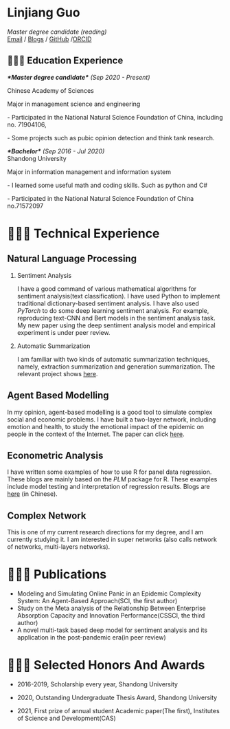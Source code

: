 # Linjiang Guo

_Master degree candidate (reading)_ <br>
[Email](mailto:scpaulguo@163.com) / [Blogs](https://blog.csdn.net/weixin_43718786?spm=1011.2124.3001.5343) / [GitHub](https://github.com/downw) /[ORCID](https://orcid.org/my-orcid?orcid=0000-0002-1571-356X)


## 👩🏼‍💻 Education Experience                                                                                                                                                                                                                                                                                                                                                                                                                                                                                                                                                                                                                                                                                                                                                                                                                                                                                                                                                                                                                                                                                                                                                                                                                                                                                                                                                                                                                                                                                                                                                                                                                                                                                                                                                                                                                                                                                                                                                                                                                                                                                                                                                                                                                                                                                                                                                                                                                                                                                                                                                                                                                                                                                                                                                                                                                                                                                                                                                                                                                                                                                                                                                                                                                                                                                                                                                                                                                                                                                                                                                                                                                                                                                                                                                                                                                                                                                                                                                                                                                                                                                                                                                                                                                                                                                                                                                                                                                                                                                                                                                                                                                                                                                                                                                                                                                                                                                                                                                                                                                                                                                                                                                                                                                                                                                                                                                                                                                                                                                                                                                                                                                                                                                                                                                                                                                                                                                                                                                                                                                                                                                                                                                                                                                                 

***\*Master degree candidate\****   *_(Sep 2020 - Present)_* <br>

Chinese Academy of Sciences

Major in management science and engineering

\- Participated in the National Natural Science Foundation of China, including no. 71904106, 

\- Some projects such as pubic opinion detection and think tank research.

***\*Bachelor\****   *_(Sep 2016 - Jul 2020)_* <br> Shandong University

Major in information management and information system

\- I learned some useful math and coding skills. Such as python and C#

\- Participated in the National Natural Science Foundation of China no.71572097





# 👩🏼‍💻 Technical Experience   

## Natural Language Processing

1. Sentiment Analysis

   I have a good command of various mathematical algorithms for sentiment analysis(text classification). I have used Python to implement traditional dictionary-based sentiment analysis. I have also used *PyTorch* to do some deep learning sentiment analysis. For example, reproducing text-CNN and Bert models in the sentiment analysis task. My new paper using the deep sentiment analysis model and empirical experiment is under peer review.

2. Automatic Summarization

   I am familiar with two kinds of automatic summarization techniques, namely, extraction summarization and generation summarization. The relevant project shows [here](https://github.com/downw/summrization).

## Agent Based Modelling

In my opinion, agent-based modelling is a good tool to simulate complex social and economic problems. I have built a two-layer network, including emotion and health, to study the emotional impact of the epidemic on people in the context of the Internet. The paper can click [here](https://www.hindawi.com/journals/complexity/2021/9933720/).

## Econometric Analysis

I have written some examples of how to use R for panel data regression. These blogs are mainly based on the *PLM* package for R. These examples include model testing and interpretation of regression results. Blogs are [here](https://blog.csdn.net/weixin_43718786/category_10538680.html?spm=1001.2014.3001.5482) (in Chinese).

## Complex Network

This is one of my current research directions for my degree, and I am currently studying it. I am interested in super networks (also calls network of networks, multi-layers networks).

# 👩🏼‍💻 Publications

- Modeling and Simulating Online Panic in an Epidemic Complexity System: An Agent-Based Approach(SCI, the first author)
- Study on the Meta analysis of the Relationship Between Enterprise Absorption Capacity and Innovation Performance(CSSCI, the third author)
- A novel multi-task based deep model for sentiment analysis and its application in the post-pandemic era(in peer review)

# 👩🏼‍💻 Selected Honors And Awards

- 2016-2019, Scholarship every year, Shandong University

- 2020, Outstanding Undergraduate Thesis Award, Shandong University

- 2021, First prize of annual student Academic paper(The first), Institutes of Science and Development(CAS)

